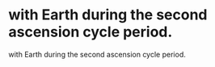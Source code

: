 # with Earth during the second ascension cycle period.

with Earth during the second ascension cycle period.